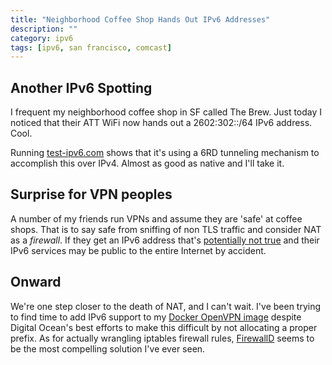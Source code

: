 ```yaml
---
title: "Neighborhood Coffee Shop Hands Out IPv6 Addresses"
description: ""
category: ipv6
tags: [ipv6, san francisco, comcast]
---
```


## Another IPv6 Spotting

I frequent my neighborhood coffee shop in SF called The Brew.  Just today I noticed that their ATT WiFi now hands out a 2602:302::/64 IPv6 address.  Cool.

Running [test-ipv6.com](http://test-ipv6.com/) shows that it's using a 6RD tunneling mechanism to accomplish this over IPv4.  Almost as good as native and I'll take it.

## Surprise for VPN peoples

A number of my friends run VPNs and assume they are 'safe' at coffee shops. That is to say safe from sniffing of non TLS traffic and consider NAT as a *firewall*. If they get an IPv6 address that's [potentially not true](https://torrentfreak.com/vpn-providers-respond-to-allegations-of-data-leakage-150701/) and their IPv6 services may be public to the entire Internet by accident.

## Onward

We're one step closer to the death of NAT, and I can't wait.  I've been trying to find time to add IPv6 support to my [Docker OpenVPN image](http://bit.ly/1Cv7FN2) despite Digital Ocean's best efforts to make this difficult by not allocating a proper prefix.  As for actually wrangling iptables firewall rules, [FirewallD](http://fedorahosted.org/firewalld) seems to be the most compelling solution I've ever seen.
